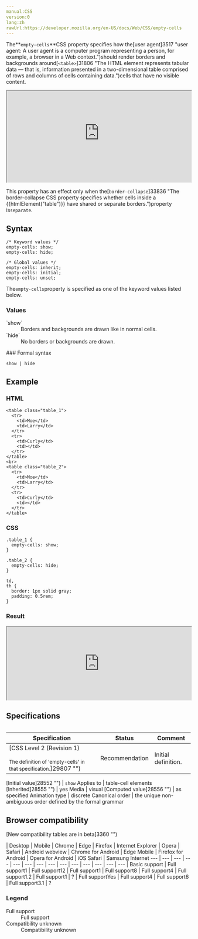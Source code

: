 ```yaml
---
manual:CSS
version:0
lang:zh
rawUrl:https://developer.mozilla.org/en-US/docs/Web/CSS/empty-cells
---
```






The**`empty-cells`**CSS property specifies how the[user agent]3517 "user agent: A user agent is a computer program representing a person, for example, a browser in a Web context.")should render borders and backgrounds around[`<table>`]31806 "The HTML <table> element represents tabular data — that is, information presented in a two-dimensional table comprised of rows and columns of cells containing data.")cells that have no visible content.

<iframe src='https://interactive-examples.mdn.mozilla.net/pages/css/empty-cells.html' width='100%' height='250'></iframe>


This property has an effect only when the[`border-collapse`]33836 "The border-collapse CSS property specifies whether cells inside a {{htmlElement("table")}} have shared or separate borders.")property is`separate`.


## Syntax<a name="Syntax"></a>

```
/* Keyword values */
empty-cells: show;
empty-cells: hide;

/* Global values */
empty-cells: inherit;
empty-cells: initial;
empty-cells: unset;
```


The`empty-cells`property is specified as one of the keyword values listed below.


### Values<a name="Values"></a>
<dl><dt id=''>`show`</dt><dd>Borders and backgrounds are drawn like in normal cells.</dd><dt id=''>`hide`</dt><dd>No borders or backgrounds are drawn.</dd></dl>
### Formal syntax<a name="Formal_syntax"></a>

```
show | hide

```

## Example<a name="Examples"></a>

### HTML<a name="HTML"></a>

```
<table class="table_1">
  <tr>
    <td>Moe</td>
    <td>Larry</td>
  </tr>
  <tr>
    <td>Curly</td>
    <td></td>
  </tr>
</table>
<br>
<table class="table_2">
  <tr>
    <td>Moe</td>
    <td>Larry</td>
  </tr>
  <tr>
    <td>Curly</td>
    <td></td>
  </tr>
</table>
```

### CSS<a name="Specifications"></a>

```
.table_1 {
  empty-cells: show;
}

.table_2 {
  empty-cells: hide;
}

td,
th {
  border: 1px solid gray;
  padding: 0.5rem;
}
```

### Result<a name="Result"></a>


<iframe src='https://mdn.mozillademos.org/en-US/docs/Web/CSS/empty-cells$samples/Examples?revision=1354402' width='100%' height='200'></iframe>



## Specifications<a name="Specifications"></a>

Specification | Status | Comment 
 ---  |  ---  |  ---  | 
[CSS Level 2 (Revision 1)<br></br><small>The definition of &#39;empty-cells&#39; in that specification.</small>]29807 "") | Recommendation | Initial definition. 


[Initial value]28552 "") | `show` 
Applies to | table-cell elements 
[Inherited]28555 "") | yes 
Media | visual 
[Computed value]28556 "") | as specified 
Animation type | discrete 
Canonical order | the unique non-ambiguous order defined by the formal grammar 


## Browser compatibility<a name="Browser_compatibility"></a>
[New compatibility tables are in beta<i></i>]3360 "")

 | <abbr>Desktop<i></i></abbr> | <abbr>Mobile<i></i></abbr> 
 | <abbr>Chrome<i></i></abbr> | <abbr>Edge<i></i></abbr> | <abbr>Firefox<i></i></abbr> | <abbr>Internet Explorer<i></i></abbr> | <abbr>Opera<i></i></abbr> | <abbr>Safari<i></i></abbr> | <abbr>Android webview<i></i></abbr> | <abbr>Chrome for Android<i></i></abbr> | <abbr>Edge Mobile<i></i></abbr> | <abbr>Firefox for Android<i></i></abbr> | <abbr>Opera for Android<i></i></abbr> | <abbr>iOS Safari<i></i></abbr> | <abbr>Samsung Internet<i></i></abbr> 
 ---  |  ---  |  ---  |  ---  |  ---  |  ---  |  ---  |  ---  |  ---  |  ---  |  ---  |  ---  |  ---  |  ---  | 
Basic support | <abbr>Full support</abbr>1 | <abbr>Full support</abbr>12 | <abbr>Full support</abbr>1 | <abbr>Full support</abbr>8 | <abbr>Full support</abbr>4 | <abbr>Full support</abbr>1.2 | <abbr>Full support</abbr>1 | <abbr>?</abbr> | <abbr>Full support</abbr>Yes | <abbr>Full support</abbr>4 | <abbr>Full support</abbr>6 | <abbr>Full support</abbr>3.1 | <abbr>?</abbr> 


### Legend<a name="Legend"></a>
<dl><dt id=''><abbr>Full support</abbr></dt><dd>Full support</dd><dt id=''><abbr>Compatibility unknown</abbr></dt><dd>Compatibility unknown</dd></dl>




